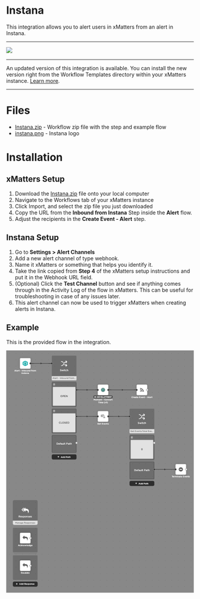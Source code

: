 # Instana

This integration allows you to alert users in xMatters from an alert in Instana.


---------

<kbd>
<a href="https://support.xmatters.com/hc/en-us/community/topics">
   <img src="https://github.com/xmatters/xMatters-Labs/raw/master/media/disclaimer.png">
</a>
</kbd>

---------

An updated version of this integration is available. You can install the new version right from the Workflow Templates directory within your xMatters instance. [Learn more](http://help.xmatters.com/integrations/#cshid=Instana).

---------

# Files

* [Instana.zip](Instana.zip) - Workflow zip file with the step and example flow
* [instana.png](/instana.png) - Instana logo


# Installation

## xMatters Setup
1. Download the [Instana.zip](Instana.zip) file onto your local computer
2. Navigate to the Workflows tab of your xMatters instance
3. Click Import, and select the zip file you just downloaded
4. Copy the URL from the **Inbound from Instana** Step inside the **Alert** flow.
5. Adjust the recipients in the **Create Event - Alert** step.


## Instana Setup
1. Go to **Settings > Alert Channels**
2. Add a new alert channel of type webhook.
3. Name it xMatters or something that helps you identify it.
4. Take the link copied from **Step 4** of the xMatters setup instructions and put it in the Webhook URL field.
5. (Optional) Click the **Test Channel** button and see if anything comes through in the Activity Log of the flow in xMatters. This can be useful for troubleshooting in case of any issues later.
6. This alert channel can now be used to trigger xMatters when creating alerts in Instana.


## Example
This is the provided flow in the integration.

<kbd>
	<img src="/media/ExampleFlow.png">
</kbd>

